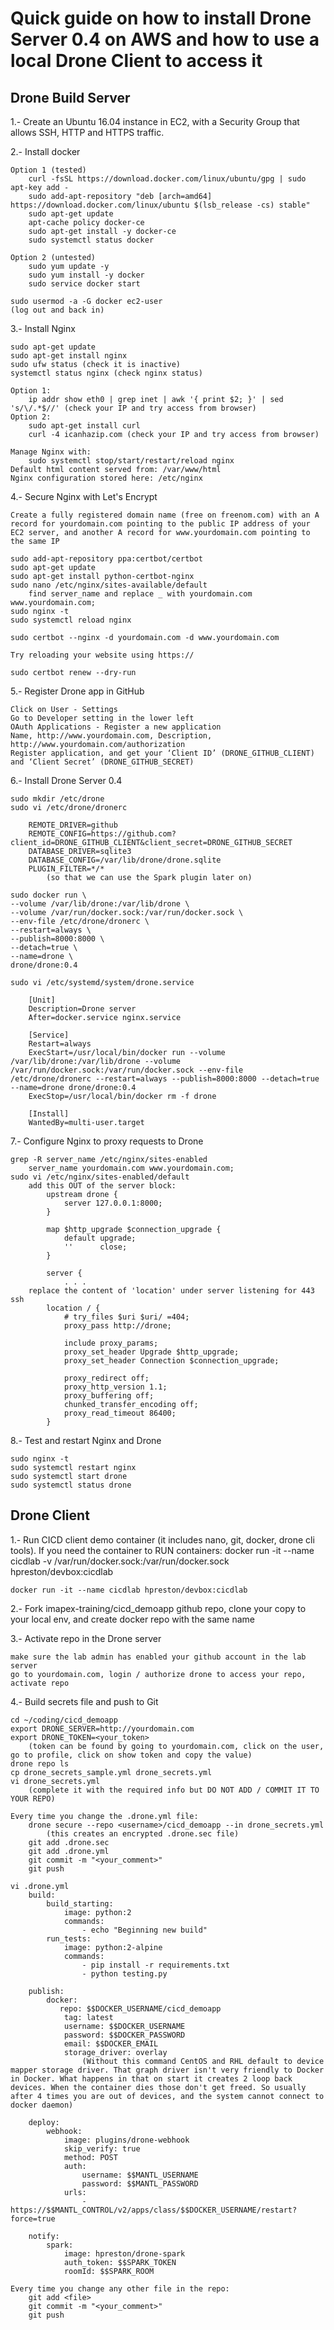 # Quick guide on how to install Drone Server 0.4 on AWS and how to use a local Drone Client to access it

## Drone Build Server

1.- Create an Ubuntu 16.04 instance in EC2, with a Security Group that allows SSH, HTTP and HTTPS traffic. 

2.- Install docker

	Option 1 (tested)
		curl -fsSL https://download.docker.com/linux/ubuntu/gpg | sudo apt-key add -
		sudo add-apt-repository "deb [arch=amd64] https://download.docker.com/linux/ubuntu $(lsb_release -cs) stable"
		sudo apt-get update
		apt-cache policy docker-ce
		sudo apt-get install -y docker-ce
		sudo systemctl status docker

	Option 2 (untested)
		sudo yum update -y
		sudo yum install -y docker
		sudo service docker start

	sudo usermod -a -G docker ec2-user
	(log out and back in)

3.- Install Nginx

	sudo apt-get update
	sudo apt-get install nginx
	sudo ufw status (check it is inactive)
	systemctl status nginx (check nginx status)
	
	Option 1:
		ip addr show eth0 | grep inet | awk '{ print $2; }' | sed 's/\/.*$//' (check your IP and try access from browser)
	Option 2:
		sudo apt-get install curl
		curl -4 icanhazip.com (check your IP and try access from browser)

	Manage Nginx with:
		sudo systemctl stop/start/restart/reload nginx
	Default html content served from: /var/www/html
	Nginx configuration stored here: /etc/nginx
	
4.- Secure Nginx with Let's Encrypt

	Create a fully registered domain name (free on freenom.com) with an A record for yourdomain.com pointing to the public IP address of your EC2 server, and another A record for www.yourdomain.com pointing to the same IP
	
	sudo add-apt-repository ppa:certbot/certbot
	sudo apt-get update
	sudo apt-get install python-certbot-nginx
	sudo nano /etc/nginx/sites-available/default
		find server_name and replace _ with yourdomain.com www.yourdomain.com;
	sudo nginx -t
	sudo systemctl reload nginx
	
	sudo certbot --nginx -d yourdomain.com -d www.yourdomain.com
	
	Try reloading your website using https://
	
	sudo certbot renew --dry-run

5.- Register Drone app in GitHub

	Click on User - Settings 
	Go to Developer setting in the lower left 
	OAuth Applications - Register a new application
	Name, http://www.yourdomain.com, Description, http://www.yourdomain.com/authorization
	Register application, and get your ‘Client ID’ (DRONE_GITHUB_CLIENT) and ‘Client Secret’ (DRONE_GITHUB_SECRET)

6.- Install Drone Server 0.4

	sudo mkdir /etc/drone
	sudo vi /etc/drone/dronerc

		REMOTE_DRIVER=github
		REMOTE_CONFIG=https://github.com?client_id=DRONE_GITHUB_CLIENT&client_secret=DRONE_GITHUB_SECRET
		DATABASE_DRIVER=sqlite3
		DATABASE_CONFIG=/var/lib/drone/drone.sqlite
		PLUGIN_FILTER=*/*
			(so that we can use the Spark plugin later on)
	
	sudo docker run \
	--volume /var/lib/drone:/var/lib/drone \
	--volume /var/run/docker.sock:/var/run/docker.sock \
	--env-file /etc/drone/dronerc \
	--restart=always \
	--publish=8000:8000 \
	--detach=true \
	--name=drone \
	drone/drone:0.4

	sudo vi /etc/systemd/system/drone.service
	
		[Unit]
		Description=Drone server
		After=docker.service nginx.service

		[Service]
		Restart=always
		ExecStart=/usr/local/bin/docker run --volume /var/lib/drone:/var/lib/drone --volume /var/run/docker.sock:/var/run/docker.sock --env-file /etc/drone/dronerc --restart=always --publish=8000:8000 --detach=true --name=drone drone/drone:0.4
		ExecStop=/usr/local/bin/docker rm -f drone

		[Install]
		WantedBy=multi-user.target

7.- Configure Nginx to proxy requests to Drone

	grep -R server_name /etc/nginx/sites-enabled
		server_name yourdomain.com www.yourdomain.com;
	sudo vi /etc/nginx/sites-enabled/default
		add this OUT of the server block:
			upstream drone {
			    server 127.0.0.1:8000;
			}

			map $http_upgrade $connection_upgrade {
			    default upgrade;
			    ''      close;
			}

			server {
			    . . .
		replace the content of 'location' under server listening for 443 ssh
			location / {
				# try_files $uri $uri/ =404;
				proxy_pass http://drone;

				include proxy_params;
				proxy_set_header Upgrade $http_upgrade;
				proxy_set_header Connection $connection_upgrade;

				proxy_redirect off;
				proxy_http_version 1.1;
				proxy_buffering off;
				chunked_transfer_encoding off;
				proxy_read_timeout 86400;
			}

8.- Test and restart Nginx and Drone

	sudo nginx -t
	sudo systemctl restart nginx
	sudo systemctl start drone
	sudo systemctl status drone


## Drone Client


1.- Run CICD client demo container (it includes nano, git, docker, drone cli tools). If you need the container to RUN containers: docker run -it --name cicdlab -v /var/run/docker.sock:/var/run/docker.sock hpreston/devbox:cicdlab

	docker run -it --name cicdlab hpreston/devbox:cicdlab
	
2.- Fork imapex-training/cicd_demoapp github repo, clone your copy to your local env, and create docker repo with the same name

3.- Activate repo in the Drone server

    make sure the lab admin has enabled your github account in the lab server
    go to yourdomain.com, login / authorize drone to access your repo, activate repo
    
4.- Build secrets file and push to Git

    cd ~/coding/cicd_demoapp
    export DRONE_SERVER=http://yourdomain.com
    export DRONE_TOKEN=<your_token>
        (token can be found by going to yourdomain.com, click on the user, go to profile, click on show token and copy the value)
    drone repo ls
    cp drone_secrets_sample.yml drone_secrets.yml
    vi drone_secrets.yml
        (complete it with the required info but DO NOT ADD / COMMIT IT TO YOUR REPO)
	
    Every time you change the .drone.yml file:
        drone secure --repo <username>/cicd_demoapp --in drone_secrets.yml
            (this creates an encrypted .drone.sec file)
        git add .drone.sec
        git add .drone.yml
        git commit -m "<your_comment>"
        git push

    vi .drone.yml
        build:
            build_starting:
                image: python:2
                commands:
                    - echo "Beginning new build"
            run_tests:
                image: python:2-alpine
                commands:
                    - pip install -r requirements.txt
                    - python testing.py

        publish:
            docker:
               repo: $$DOCKER_USERNAME/cicd_demoapp
                tag: latest
                username: $$DOCKER_USERNAME
                password: $$DOCKER_PASSWORD
                email: $$DOCKER_EMAIL 
                storage_driver: overlay
                    (Without this command CentOS and RHL default to device mapper storage driver. That graph driver isn't very friendly to Docker in Docker. What happens in that on start it creates 2 loop back devices. When the container dies those don't get freed. So usually after 4 times you are out of devices, and the system cannot connect to docker daemon)
		    
        deploy:
            webhook:
                image: plugins/drone-webhook
                skip_verify: true
                method: POST
                auth:
                    username: $$MANTL_USERNAME
                    password: $$MANTL_PASSWORD
                urls:
                    - https://$$MANTL_CONTROL/v2/apps/class/$$DOCKER_USERNAME/restart?force=true

        notify:
            spark:
                image: hpreston/drone-spark
                auth_token: $$SPARK_TOKEN
                roomId: $$SPARK_ROOM 

    Every time you change any other file in the repo:
        git add <file>
        git commit -m "<your_comment>"
        git push
